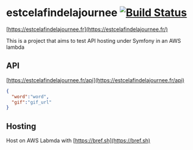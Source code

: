# estcelafindelajournee [![Build Status](https://travis-ci.org/golpilolz/estcelafindelajournee.svg?branch=master)](https://travis-ci.org/golpilolz/estcelafindelajournee)
[https://estcelafindelajournee.fr](https://estcelafindelajournee.fr/) 

This is a project that aims to test API hosting under Symfony in an AWS lambda
## API

[https://estcelafindelajournee.fr/api](https://estcelafindelajournee.fr/api)

```json
{
  "word":"word",
  "gif":"gif_url"
}
```

## Hosting

Host on AWS Labmda with [https://bref.sh](https://bref.sh) 
